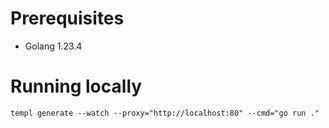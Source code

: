 # Prerequisites
- Golang 1.23.4

# Running locally
```shell
templ generate --watch --proxy="http://localhost:80" --cmd="go run ."
```